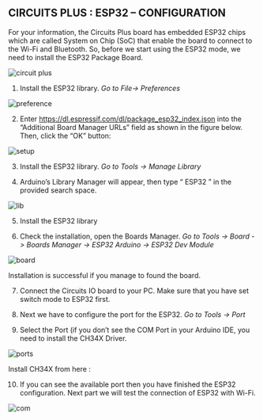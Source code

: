 ## CIRCUITS PLUS :  ESP32 – CONFIGURATION

For your information, the Circuits Plus board has embedded ESP32 chips which are called System on Chip (SoC) that enable the board to connect to the Wi-Fi and Bluetooth. So, before we start using the ESP32 mode, we need to install the ESP32 Package Board.

  ![circuit plus](https://user-images.githubusercontent.com/60383798/109613628-61a7bf80-7b6c-11eb-9412-456e704d92fe.png)


1. Install the ESP32 library.  *Go to File-> Preferences*

![preference](https://user-images.githubusercontent.com/60383798/109612718-1e991c80-7b6b-11eb-9595-ad0fad73a013.png)

2. Enter https://dl.espressif.com/dl/package_esp32_index.json into the “Additional Board Manager URLs” field as shown in the figure below. Then, click the “OK” button:

![setup](https://user-images.githubusercontent.com/60383798/109612768-31abec80-7b6b-11eb-96c9-58678d34d3e0.png)

3. Install the ESP32 library. *Go to Tools -> Manage Library*

4. Arduino’s Library Manager will appear, then type “ ESP32 ” in the provided search space.

![lib](https://user-images.githubusercontent.com/60383798/109612871-51431500-7b6b-11eb-941b-b5241723a265.png)

5. Install the ESP32 library

6. Check the installation, open the Boards Manager. *Go to Tools -> Board -> Boards Manager ->  ESP32 Arduino -> ESP32 Dev Module* 

![board](https://user-images.githubusercontent.com/60383798/109612902-6029c780-7b6b-11eb-91d5-e755e3943628.png)

Installation is successful if you manage to found the  board.

7. Connect the Circuits IO board to your PC. Make sure that you have set switch mode to ESP32 first.

8. Next we have to configure the port for the ESP32. *Go to Tools -> Port*

9. Select the Port (if you don’t see the COM Port in your Arduino IDE, you need to install the CH34X Driver.

![ports](https://user-images.githubusercontent.com/60383798/109613007-8bacb200-7b6b-11eb-9458-298ca83a23d7.png)

Install CH34X from here : 

10. If you can see the available port then you have finished the ESP32 configuration. Next part we will test the connection of ESP32 with Wi-Fi.

![com](https://user-images.githubusercontent.com/60383798/109613113-af6ff800-7b6b-11eb-9674-b0f4bedda0cf.png)



